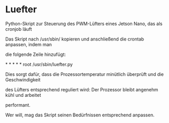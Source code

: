 # Luefter
Python-Skript zur Steuerung des PWM-Lüfters eines Jetson Nano, das als cronjob läuft

Das Skript nach /usr/sbin/ kopieren und anschließend die crontab anpassen, indem man

die folgende Zeile hinzufügt:

\*  \*    \* \* \*   root	/usr/sbin/luefter.py

Dies sorgt dafür, dass die Prozessortemperatur minütlich überprüft und die Geschwindigkeit

des Lüfters entsprechend reguliert wird: Der Prozessor bleibt angenehm kühl und arbeitet

performant.

Wer will, mag das Skript seinen Bedürfnissen entsprechend anpassen.